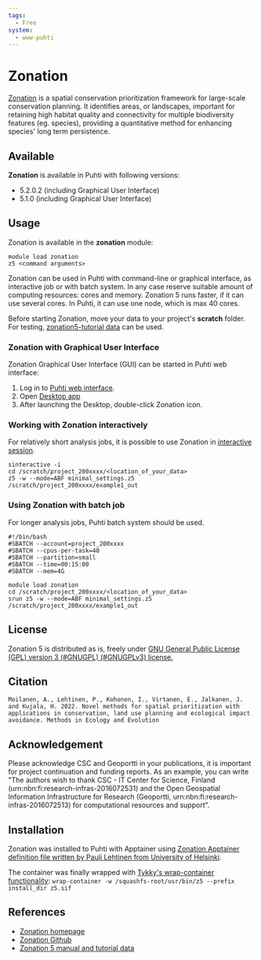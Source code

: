 ```yaml
---
tags:
  - Free
system:
  - www-puhti
---
```


# Zonation

[Zonation](https://zonationteam.github.io/Zonation5/) is a spatial conservation prioritization framework for large-scale conservation planning. It identifies areas, or landscapes, important for retaining high habitat quality and connectivity for multiple biodiversity features (eg. species), providing a quantitative method for enhancing species' long term persistence.


## Available

__Zonation__ is available in Puhti with following versions:

* 5.2.0.2 (including Graphical User Interface)
* 5.1.0 (including Graphical User Interface)


## Usage

Zonation is available in the __zonation__ module:

```
module load zonation
z5 <command arguments>
```
Zonation can be used in Puhti with command-line or graphical interface, as interactive job or with batch system. In any case reserve suitable amount of computing resources: cores and memory. Zonation 5 runs faster, if it can use several cores. In Puhti, it can use one node, which is max 40 cores.  

Before starting Zonation, move your data to your project's __scratch__ folder. For testing, [zonation5-tutorial data](https://github.com/zonationteam/Zonation5/releases/download/v1.0/manual_and_example_setups.zip) can be used.

### Zonation with Graphical User Interface

Zonation Graphical User Interface (GUI) can be started in Puhti web interface:

1. Log in to [Puhti web interface](https://puhti.csc.fi).
2. Open [Desktop app](../computing/webinterface/desktop.md)
3. After launching the Desktop, double-click Zonation icon.

### Working with Zonation interactively
For relatively short analysis jobs, it is possible to use Zonation in [interactive session](../computing/running/interactive-usage.md).

```
sinteractive -i
cd /scratch/project_200xxxx/<location_of_your_data>
z5 -w --mode=ABF minimal_settings.z5 /scratch/project_200xxxx/example1_out
```

### Using Zonation with batch job
For longer analysis jobs, Puhti batch system should be used.

```
#!/bin/bash
#SBATCH --account=project_200xxxx
#SBATCH --cpus-per-task=40
#SBATCH --partition=small
#SBATCH --time=00:15:00
#SBATCH --mem=4G

module load zonation
cd /scratch/project_200xxxx/<location_of_your_data>
srun z5 -w --mode=ABF minimal_settings.z5 /scratch/project_200xxxx/example1_out
```


## License 

Zonation 5 is distributed as is, freely under [GNU General Public License (GPL) version 3 (#GNUGPL) (#GNUGPLv3) license.](https://www.gnu.org/licenses/gpl-3.0.html)


## Citation

`Moilanen, A., Lehtinen, P., Kohonen, I., Virtanen, E., Jalkanen, J. and Kujala, H. 2022. Novel methods for spatial prioritization with applications in conservation, land use planning and ecological impact avoidance. Methods in Ecology and Evolution`


## Acknowledgement

Please acknowledge CSC and Geoportti in your publications, it is important for project continuation and funding reports.
As an example, you can write "The authors wish to thank CSC - IT Center for Science, Finland (urn:nbn:fi:research-infras-2016072531) and the Open Geospatial Information Infrastructure for Research (Geoportti, urn:nbn:fi:research-infras-2016072513) for computational resources and support".


## Installation

Zonation was installed to Puhti with Apptainer using [Zonation Apptainer definition file written by Pauli Lehtinen from University of Helsinki](https://raw.githubusercontent.com/CSCfi/singularity-recipes/main/zonation/zonation5.def). 

The container was finally wrapped with [Tykky's wrap-container functionality](../computing/containers/tykky.md#container-based-installations): `wrap-container -w /squashfs-root/usr/bin/z5 --prefix install_dir z5.sif`


## References

* [Zonation homepage](https://zonationteam.github.io/Zonation5/)
* [Zonation Github](https://github.com/zonationteam/Zonation5)
* [Zonation 5 manual and tutorial data](https://github.com/zonationteam/Zonation5/releases/download/v1.0/manual_and_example_setups.zip)




